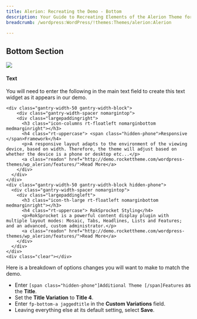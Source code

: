 ```yaml
---
title: Alerion: Recreating the Demo - Bottom
description: Your Guide to Recreating Elements of the Alerion Theme for WordPress
breadcrumb: /wordpress:WordPress/!themes:Themes/alerion:Alerion

---
```


Bottom Section
-----

![][demo]

#### Text
You will need to enter the following in the main text field to create this text widget as it appears in our demo. 

~~~
<div class="gantry-width-50 gantry-width-block">
    <div class="gantry-width-spacer nomargintop">
    <div class="largepaddingright"> 
      <h3 class="icon-columns rt-floatleft nomarginbottom medmarginright"></h3>
      <h4 class="rt-uppercase"> <span class="hidden-phone">Responsive </span>Framework</h4>
      <p>A responsive layout adapts to the environment of the viewing device, based on width. Therefore, the theme will adjust based on whether the device is a phone or desktop etc...</p>
      <a class="readon" href="http://demo.rockettheme.com/wordpress-themes/wp_alerion/features/">Read More</a>
    </div>
  </div>
</div>
<div class="gantry-width-50 gantry-width-block hidden-phone">
  <div class="gantry-width-spacer nomargintop">
    <div class="largepaddingleft">
      <h3 class="icon-th-large rt-floatleft nomarginbottom medmarginright"></h3>
      <h4 class="rt-uppercase"> RokSprocket Styling</h4>
      <p>RokSprocket is a powerful content display plugin with multiple layout modes: Mosaic, Tabs, Headlines, Lists and Features; and an advanced, custom administrator.</p>
      <a class="readon" href="http://demo.rockettheme.com/wordpress-themes/wp_alerion/features/">Read More</a>
    </div>
  </div>
</div>
<div class="clear"></div>
~~~

Here is a breakdown of options changes you will want to make to match the demo.

* Enter `[span class="hidden-phone"]Additional Theme [/span]Features` as the **Title**.
* Set the **Title Variation** to **Title 4**.
* Enter `fp-bottom-a jaggedtitle` in the **Custom Variations** field.
* Leaving everything else at its default setting, select **Save**.

[demo]: assets/demo_12.jpg